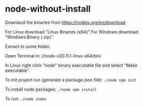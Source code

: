 # node-without-install

Downlaod the binaries from https://nodejs.org/en/download

For Linux download "Linux Binaries (x64)"
For Windows download "Windows Binary (.zip)".

Extract to some folder.

Open Terminal in:
/<some folder>/node-v20.11.1-linux-x64/bin/

In Linux right click "node" binary executable file and select "Make executable".

To init project run (generate a package.json file):
```./node npm init```


To install node packages:
```./node npm install```

To run:
```./node index```
